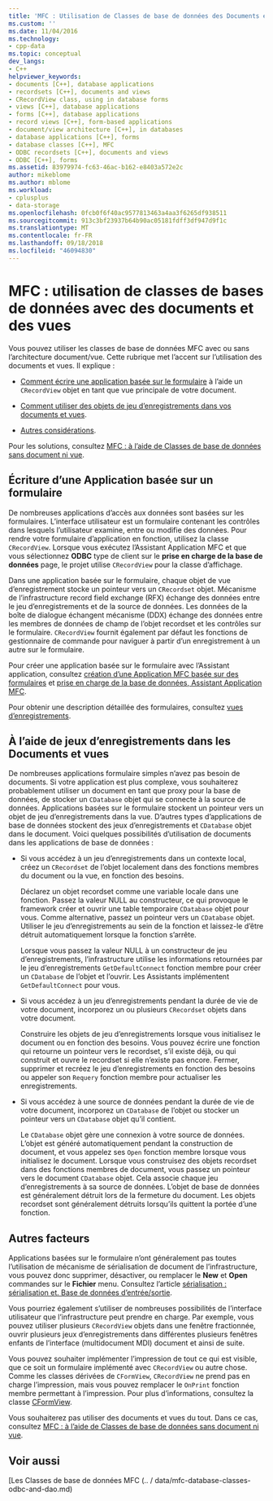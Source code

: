 ```yaml
---
title: 'MFC : Utilisation de Classes de base de données des Documents et vues | Microsoft Docs'
ms.custom: ''
ms.date: 11/04/2016
ms.technology:
- cpp-data
ms.topic: conceptual
dev_langs:
- C++
helpviewer_keywords:
- documents [C++], database applications
- recordsets [C++], documents and views
- CRecordView class, using in database forms
- views [C++], database applications
- forms [C++], database applications
- record views [C++], form-based applications
- document/view architecture [C++], in databases
- database applications [C++], forms
- database classes [C++], MFC
- ODBC recordsets [C++], documents and views
- ODBC [C++], forms
ms.assetid: 83979974-fc63-46ac-b162-e8403a572e2c
author: mikeblome
ms.author: mblome
ms.workload:
- cplusplus
- data-storage
ms.openlocfilehash: 0fcb0f6f40ac9577813463a4aa3f6265df938511
ms.sourcegitcommit: 913c3bf23937b64b90ac05181fdff3df947d9f1c
ms.translationtype: MT
ms.contentlocale: fr-FR
ms.lasthandoff: 09/18/2018
ms.locfileid: "46094830"
---
```

# <a name="mfc-using-database-classes-with-documents-and-views"></a>MFC : utilisation de classes de bases de données avec des documents et des vues

Vous pouvez utiliser les classes de base de données MFC avec ou sans l’architecture document/vue. Cette rubrique met l’accent sur l’utilisation des documents et vues. Il explique :  
  
- [Comment écrire une application basée sur le formulaire](#_core_writing_a_form.2d.based_application) à l’aide un `CRecordView` objet en tant que vue principale de votre document.  
  
- [Comment utiliser des objets de jeu d’enregistrements dans vos documents et vues](#_core_using_recordsets_in_documents_and_views).  
  
- [Autres considérations](#_core_other_factors).  
  
Pour les solutions, consultez [MFC : à l’aide de Classes de base de données sans document ni vue](../data/mfc-using-database-classes-without-documents-and-views.md).  
  
##  <a name="_core_writing_a_form.2d.based_application"></a> Écriture d’une Application basée sur un formulaire  

De nombreuses applications d’accès aux données sont basées sur les formulaires. L’interface utilisateur est un formulaire contenant les contrôles dans lesquels l’utilisateur examine, entre ou modifie des données. Pour rendre votre formulaire d’application en fonction, utilisez la classe `CRecordView`. Lorsque vous exécutez l’Assistant Application MFC et que vous sélectionnez **ODBC** type de client sur le **prise en charge de la base de données** page, le projet utilise `CRecordView` pour la classe d’affichage.
  
Dans une application basée sur le formulaire, chaque objet de vue d’enregistrement stocke un pointeur vers un `CRecordset` objet. Mécanisme de l’infrastructure record field exchange (RFX) échange des données entre le jeu d’enregistrements et de la source de données. Les données de la boîte de dialogue échangent mécanisme (DDX) échange des données entre les membres de données de champ de l’objet recordset et les contrôles sur le formulaire. `CRecordView` fournit également par défaut les fonctions de gestionnaire de commande pour naviguer à partir d’un enregistrement à un autre sur le formulaire.  
  
Pour créer une application basée sur le formulaire avec l’Assistant application, consultez [création d’une Application MFC basée sur des formulaires](../mfc/reference/creating-a-forms-based-mfc-application.md) et [prise en charge de la base de données, Assistant Application MFC](../mfc/reference/database-support-mfc-application-wizard.md).  
  
Pour obtenir une description détaillée des formulaires, consultez [vues d’enregistrements](../data/record-views-mfc-data-access.md).  
  
##  <a name="_core_using_recordsets_in_documents_and_views"></a> À l’aide de jeux d’enregistrements dans les Documents et vues  

De nombreuses applications formulaire simples n’avez pas besoin de documents. Si votre application est plus complexe, vous souhaiterez probablement utiliser un document en tant que proxy pour la base de données, de stocker un `CDatabase` objet qui se connecte à la source de données. Applications basées sur le formulaire stockent un pointeur vers un objet de jeu d’enregistrements dans la vue. D’autres types d’applications de base de données stockent des jeux d’enregistrements et `CDatabase` objet dans le document. Voici quelques possibilités d’utilisation de documents dans les applications de base de données :  
  
- Si vous accédez à un jeu d’enregistrements dans un contexte local, créez un `CRecordset` de l’objet localement dans des fonctions membres du document ou la vue, en fonction des besoins.  
  
     Déclarez un objet recordset comme une variable locale dans une fonction. Passez la valeur NULL au constructeur, ce qui provoque le framework créer et ouvrir une table temporaire `CDatabase` objet pour vous. Comme alternative, passez un pointeur vers un `CDatabase` objet. Utiliser le jeu d’enregistrements au sein de la fonction et laissez-le d’être détruit automatiquement lorsque la fonction s’arrête.  
  
     Lorsque vous passez la valeur NULL à un constructeur de jeu d’enregistrements, l’infrastructure utilise les informations retournées par le jeu d’enregistrements `GetDefaultConnect` fonction membre pour créer un `CDatabase` de l’objet et l’ouvrir. Les Assistants implémentent `GetDefaultConnect` pour vous.  
  
- Si vous accédez à un jeu d’enregistrements pendant la durée de vie de votre document, incorporez un ou plusieurs `CRecordset` objets dans votre document.  
  
     Construire les objets de jeu d’enregistrements lorsque vous initialisez le document ou en fonction des besoins. Vous pouvez écrire une fonction qui retourne un pointeur vers le recordset, s’il existe déjà, ou qui construit et ouvre le recordset si elle n’existe pas encore. Fermer, supprimer et recréez le jeu d’enregistrements en fonction des besoins ou appeler son `Requery` fonction membre pour actualiser les enregistrements.  
  
- Si vous accédez à une source de données pendant la durée de vie de votre document, incorporez un `CDatabase` de l’objet ou stocker un pointeur vers un `CDatabase` objet qu’il contient.  
  
     Le `CDatabase` objet gère une connexion à votre source de données. L’objet est généré automatiquement pendant la construction de document, et vous appelez ses `Open` fonction membre lorsque vous initialisez le document. Lorsque vous construisez des objets recordset dans des fonctions membres de document, vous passez un pointeur vers le document `CDatabase` objet. Cela associe chaque jeu d’enregistrements à sa source de données. L’objet de base de données est généralement détruit lors de la fermeture du document. Les objets recordset sont généralement détruits lorsqu’ils quittent la portée d’une fonction.  
  
##  <a name="_core_other_factors"></a> Autres facteurs  

Applications basées sur le formulaire n’ont généralement pas toutes l’utilisation de mécanisme de sérialisation de document de l’infrastructure, vous pouvez donc supprimer, désactiver, ou remplacer le **New** et **Open** commandes sur le **Fichier** menu. Consultez l’article [sérialisation : sérialisation et. Base de données d’entrée/sortie](../mfc/serialization-serialization-vs-database-input-output.md).  
  
Vous pourriez également s’utiliser de nombreuses possibilités de l’interface utilisateur que l’infrastructure peut prendre en charge. Par exemple, vous pouvez utiliser plusieurs `CRecordView` objets dans une fenêtre fractionnée, ouvrir plusieurs jeux d’enregistrements dans différentes plusieurs fenêtres enfants de l’interface (multidocument MDI) document et ainsi de suite.  
  
Vous pouvez souhaiter implémenter l’impression de tout ce qui est visible, que ce soit un formulaire implémenté avec `CRecordView` ou autre chose. Comme les classes dérivées de `CFormView`, `CRecordView` ne prend pas en charge l’impression, mais vous pouvez remplacer le `OnPrint` fonction membre permettant à l’impression. Pour plus d’informations, consultez la classe [CFormView](../mfc/reference/cformview-class.md).  
  
Vous souhaiterez pas utiliser des documents et vues du tout. Dans ce cas, consultez [MFC : à l’aide de Classes de base de données sans document ni vue](../data/mfc-using-database-classes-without-documents-and-views.md).  
  
## <a name="see-also"></a>Voir aussi  

[Les Classes de base de données MFC (.. / data/mfc-database-classes-odbc-and-dao.md)